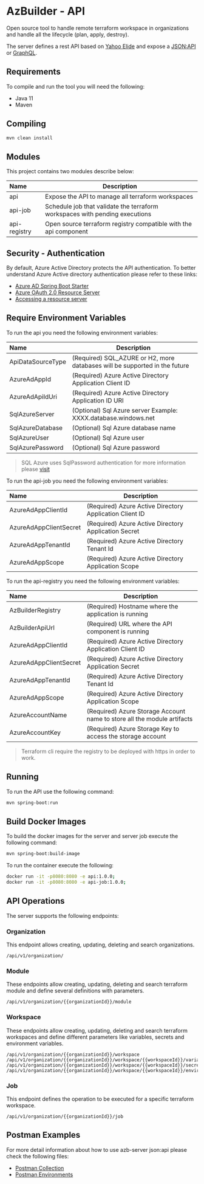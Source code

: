 # AzBuilder - API

Open source tool to handle remote terraform workspace in organizations and handle all the lifecycle (plan, apply, destroy).

The server defines a rest API based on [Yahoo Elide](https://elide.io/) and expose a [JSON:API](https://jsonapi.org/) or [GraphQL](https://graphql.org/).

## Requirements

To compile and run the tool you will need the following:

* Java 11
* Maven

## Compiling

```bash
mvn clean install
```

## Modules
This project contains two modules describe below:

|Name        |Description                                       |
|:-----------|--------------------------------------------------|
|api         | Expose the API to manage all terraform workspaces|
|api-job     | Schedule job that validate the terraform workspaces with pending executions |
|api-registry| Open source terraform registry compatible with the api component |

## Security - Authentication

By default, Azure Active Directory protects the API authentication. To better understand Azure Active directory authentication please refer to these links:

* [Azure AD Spring Boot Starter](https://docs.microsoft.com/en-us/java/api/overview/azure/spring-boot-starter-active-directory-readme?view=azure-java-stable#:~:text=The%20azure%2Dspring%2Dboot%2D,web%20applications%20and%20resource%20servers%20.)
* [Azure OAuth 2.0 Resource Server](https://github.com/Azure/azure-sdk-for-java/tree/master/sdk/spring/azure-spring-boot-samples/azure-spring-boot-sample-active-directory-resource-server)
* [Accessing a resource server](https://docs.microsoft.com/en-us/java/api/overview/azure/spring-boot-starter-active-directory-readme?view=azure-java-stable#accessing-a-resource-server)


## Require Environment Variables
To run the api you need the following environment variables:

|Name                 |Description                                                                 |
|:--------------------|----------------------------------------------------------------------------|
|ApiDataSourceType    | (Required) SQL_AZURE or H2, more databases will be supported in the future |
|AzureAdAppId         | (Required) Azure Active Directory Application Client ID                    |
|AzureAdApiIdUri      | (Required) Azure Active Directory Application ID URI                       |
|SqlAzureServer       | (Optional) Sql Azure server Example: XXXX.database.windows.net             |
|SqlAzureDatabase     | (Optional) Sql Azure database name                                         |
|SqlAzureUser         | (Optional) Sql Azure user                                                  |
|SqlAzurePassword     | (Optional) Sql Azure password                                              |

> SQL Azure uses SqlPassword authentication for more information please [visit](https://docs.microsoft.com/en-us/sql/connect/jdbc/connecting-using-azure-active-directory-authentication?view=sql-server-ver15)  

To run the api-job you need the following environment variables:

|Name                   |Description                                              |
|:----------------------|---------------------------------------------------------|
|AzureAdAppClientId     | (Required) Azure Active Directory Application Client ID |
|AzureAdAppClientSecret | (Required) Azure Active Directory Application Secret    |
|AzureAdAppTenantId     | (Required) Azure Active Directory Tenant Id             |
|AzureAdAppScope        | (Required) Azure Active Directory Application Scope     |

To run the api-registry you need the following environment variables:

|Name                   |Description                                              |
|:----------------------|---------------------------------------------------------|
|AzBuilderRegistry      | (Required) Hostname where the application is running    |
|AzBuilderApiUrl        | (Required) URL where the API component is running       |
|AzureAdAppClientId     | (Required) Azure Active Directory Application Client ID |
|AzureAdAppClientSecret | (Required) Azure Active Directory Application Secret    |
|AzureAdAppTenantId     | (Required) Azure Active Directory Tenant Id             |
|AzureAdAppScope        | (Required) Azure Active Directory Application Scope     |
|AzureAccountName       | (Required) Azure Storage Account name to store all the module artifacts |
|AzureAccountKey        | (Required) Azure Storage Key to access the storage account              |

> Terraform cli require the registry to be deployed with https in order to work.

## Running
To run the API use the following command:

```bash
mvn spring-boot:run
```

## Build Docker Images

To build the docker images for the server and server job execute the following command:
```bash
mvn spring-boot:build-image
```

To run the container execute the following:
```bash
docker run -it -p8080:8080 -e api:1.0.0;
docker run -it -p8080:8080 -e api-job:1.0.0;
```

## API Operations
The server supports the following endpoints:

### Organization
This endpoint allows creating, updating, deleting and search organizations.
```
/api/v1/organization/
``` 
### Module
These endpoints allow creating, updating, deleting and search terraform module and define several definitions with parameters.
```
/api/v1/organization/{{organizationId}}/module
```
### Workspace
These endpoints allow creating, updating, deleting and search terraform workspaces and define different parameters like variables, secrets and environment variables.
```
/api/v1/organization/{{organizationId}}/workspace
/api/v1/organization/{{organizationId}}/workspace/{{workspaceId}}/variable
/api/v1/organization/{{organizationId}}/workspace/{{workspaceId}}/secret
/api/v1/organization/{{organizationId}}/workspace/{{workspaceId}}/environment
```
### Job
This endpoint defines the operation to be executed for a specific terraform workspace. 
```
/api/v1/organization/{{organizationId}}/job
```

## Postman Examples
For more detail information about how to use azb-server json:api please check the following files:

* [Postman Collection](postman/azb-server.postman_collection.json)
* [Postman Environments](postman/AzBuilderEnvironment.postman_environment.json)
